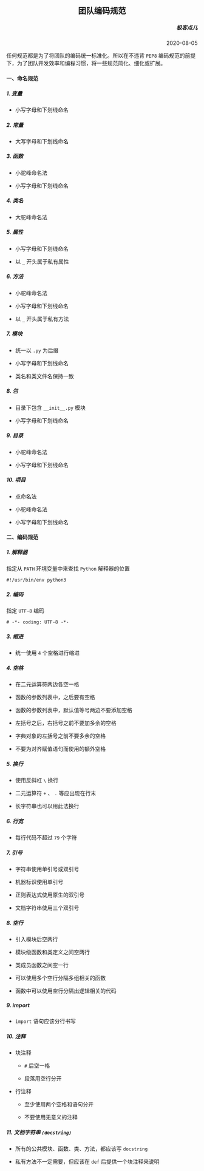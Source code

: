 <h2 align= center> 团队编码规范 </h2>

<h5 align=right> 极客点儿 </h5>
<p align=right> 2020-08-05 </p>

任何规范都是为了将团队的编码统一标准化。所以在不违背 `PEP8` 编码规范的前提下，为了团队开发效率和编程习惯，将一些规范简化、细化或扩展。

#### 一、命名规范

##### 1. 变量

- 小写字母和下划线命名

##### 2. 常量

- 大写字母和下划线命名

##### 3. 函数

- 小驼峰命名法

- 小写字母和下划线命名

##### 4. 类名

- 大驼峰命名法

##### 5. 属性

- 小写字母和下划线命名

- 以 `_` 开头属于私有属性

##### 6. 方法

- 小驼峰命名法

- 小写字母和下划线命名

- 以 `_` 开头属于私有方法

##### 7. 模块

- 统一以 `.py` 为后缀

- 小写字母和下划线命名

- 类名和类文件名保持一致

##### 8. 包

- 目录下包含 `__init__.py` 模块

- 小写字母和下划线命名

##### 9. 目录

- 小驼峰命名法

- 小写字母和下划线命名

##### 10. 项目

- 点命名法

- 小驼峰命名法

- 小写字母和下划线命名

#### 二、编码规范

##### 1. 解释器

指定从 `PATH` 环境变量中来查找 `Python` 解释器的位置
	
	#!/usr/bin/env python3

##### 2. 编码

指定 `UTF-8` 编码

	# -*- coding: UTF-8 -*-

##### 3. 缩进

- 统一使用 `4` 个空格进行缩进

##### 4. 空格

- 在二元运算符两边各空一格

- 函数的参数列表中，之后要有空格

- 函数的参数列表中，默认值等号两边不要添加空格

- 左括号之后，右括号之前不要加多余的空格

- 字典对象的左括号之前不要多余的空格

- 不要为对齐赋值语句而使用的额外空格

##### 5. 换行

- 使用反斜杠 `\` 换行

- 二元运算符 `+` 、 `.` 等应出现在行末

- 长字符串也可以用此法换行

##### 6. 行宽

- 每行代码不超过 `79` 个字符

##### 7. 引号

- 字符串使用单引号或双引号

- 机器标识使用单引号

- 正则表达式使用原生的双引号

- 文档字符串使用三个双引号

##### 8. 空行

- 引入模块后空两行

- 模块级函数和类定义之间空两行

- 类成员函数之间空一行

- 可以使用多个空行分隔多组相关的函数

- 函数中可以使用空行分隔出逻辑相关的代码

##### 9. import

- `import` 语句应该分行书写

##### 10. 注释

- 块注释

	- `#` 后空一格

	- 段落用空行分开

- 行注释

	- 至少使用两个空格和语句分开
	
	- 不要使用无意义的注释

##### 11. 文档字符串 `(docstring)`

- 所有的公共模块、函数、类、方法，都应该写 `docstring`

- 私有方法不一定需要，但应该在 `def` 后提供一个块注释来说明
